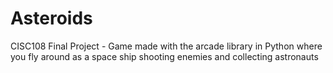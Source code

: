 # Asteroids
CISC108 Final Project - Game made with the arcade library in Python where you fly around as a space ship shooting enemies and collecting astronauts
